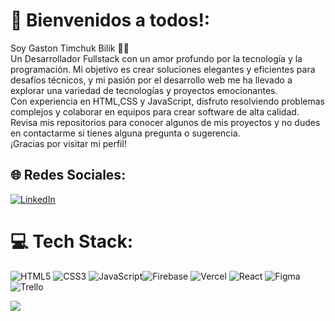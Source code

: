 # 💫 Bienvenidos a todos!:
Soy Gaston Timchuk Bilik 👋🏻<br>Un Desarrollador Fullstack con un amor profundo por la tecnología y la programación. Mi objetivo es crear soluciones elegantes y eficientes para desafíos técnicos, y mi pasión por el desarrollo web me ha llevado a explorar una variedad de tecnologías y proyectos emocionantes.<br>Con experiencia en HTML,CSS y JavaScript, disfruto resolviendo problemas complejos y colaborar en equipos para crear software de alta calidad.<br>Revisa mis repositorios para conocer algunos de mis proyectos y no dudes en contactarme si tienes alguna pregunta o sugerencia.<br>¡Gracias por visitar mi perfil!

## 🌐 Redes Sociales:
[![LinkedIn](https://img.shields.io/badge/LinkedIn-%230077B5.svg?logo=linkedin&logoColor=white)](https://www.linkedin.com/in/gastontimchuk/)

# 💻 Tech Stack:
![HTML5](https://img.shields.io/badge/html5-%23E34F26.svg?style=flat-square&logo=html5&logoColor=white) ![CSS3](https://img.shields.io/badge/css3-%231572B6.svg?style=flat-square&logo=css3&logoColor=white) ![JavaScript](https://img.shields.io/badge/javascript-%23323330.svg?style=flat-square&logo=javascript&logoColor=%23F7DF1E)![Firebase](https://img.shields.io/badge/firebase-%23039BE5.svg?style=flat-square&logo=firebase) ![Vercel](https://img.shields.io/badge/vercel-%23000000.svg?style=flat-square&logo=vercel&logoColor=white) ![React](https://img.shields.io/badge/react-%2320232a.svg?style=flat-square&logo=react&logoColor=%2361DAFB) ![Figma](https://img.shields.io/badge/figma-%23F24E1E.svg?style=flat-square&logo=figma&logoColor=white) ![Trello](https://img.shields.io/badge/Trello-%23026AA7.svg?style=flat-square&logo=Trello&logoColor=white)


<img align="center" src="https://media.giphy.com/media/fQZX2aoRC1Tqw/giphy.gif"/>
